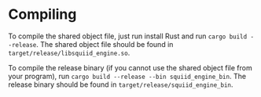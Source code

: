 # Compiling
To compile the shared object file, just run install Rust and run `cargo build --release`. The shared object file should be found in `target/release/libsquiid_engine.so`.

To compile the release binary (if you cannot use the shared object file from your program), run `cargo build --release --bin squiid_engine_bin`. The release binary should be found in `target/release/squiid_engine_bin`.